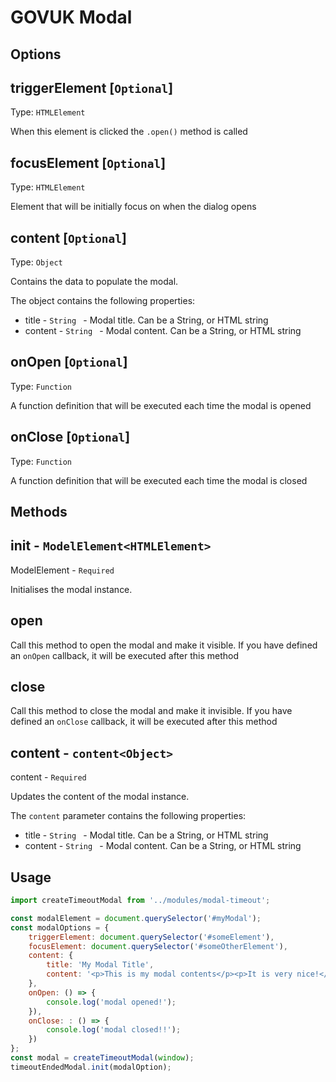 # GOVUK Modal

## Options

## triggerElement [`Optional`]
Type: `HTMLElement`

When this element is clicked the `.open()` method is called

## focusElement [`Optional`]
Type: `HTMLElement`

Element that will be initially focus on when the dialog opens

## content [`Optional`]
Type: `Object`

Contains the data to populate the modal.

The object contains the following properties:

* title - `String ` - Modal title. Can be a String, or HTML string
* content - `String ` - Modal content. Can be a String, or HTML string

## onOpen [`Optional`]
Type: `Function`

A function definition that will be executed each time the modal is opened

## onClose [`Optional`]
Type: `Function`

A function definition that will be executed each time the modal is closed

## Methods

## init - `ModelElement<HTMLElement>`

ModelElement - `Required`

Initialises the modal instance.

## open

Call this method to open the modal and make it visible. If you have defined an `onOpen` callback, it will be executed after this method

## close

Call this method to close the modal and make it invisible. If you have defined an `onClose` callback, it will be executed after this method

## content - `content<Object>`

content - `Required`

Updates the content of the modal instance.

The `content` parameter contains the following properties:
* title - `String ` - Modal title. Can be a String, or HTML string
* content - `String ` - Modal content. Can be a String, or HTML string

## Usage

```js
import createTimeoutModal from '../modules/modal-timeout';

const modalElement = document.querySelector('#myModal');
const modalOptions = {
    triggerElement: document.querySelector('#someElement'),
    focusElement: document.querySelector('#someOtherElement'),
    content: {
        title: 'My Modal Title',
        content: '<p>This is my modal contents</p><p>It is very nice!</p>',
    },
    onOpen: () => {
        console.log('modal opened!');
    }),
    onClose: : () => {
        console.log('modal closed!!');
    })
};
const modal = createTimeoutModal(window);
timeoutEndedModal.init(modalOption);
```